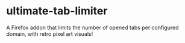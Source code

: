 # ultimate-tab-limiter
A Firefox addon that limits the number of opened tabs per configured domain, with retro pixel art visuals!
